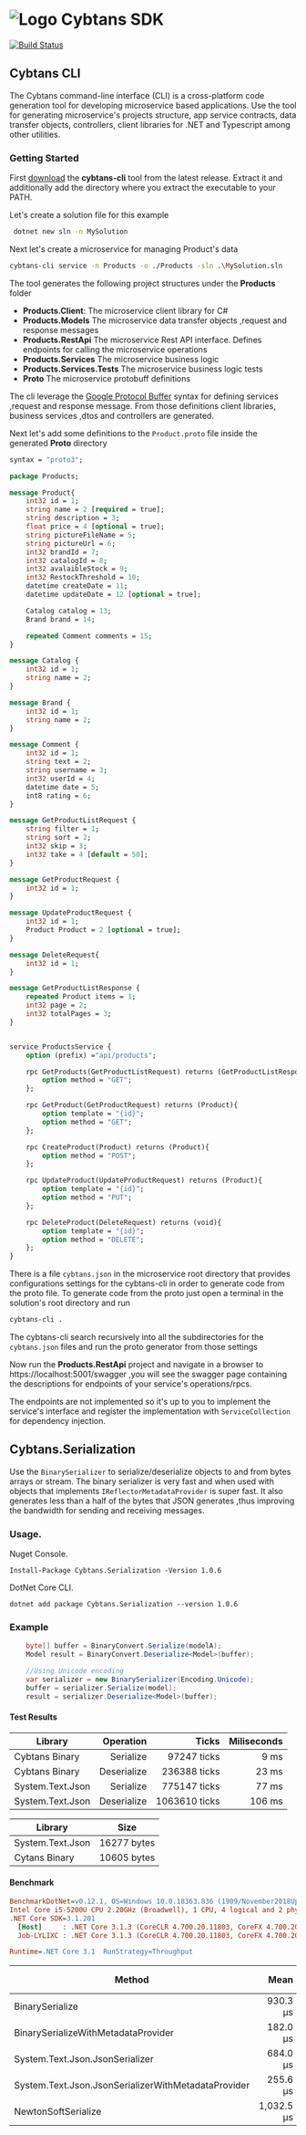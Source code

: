 # ![Logo](CybtansSDK/cybtan.png) Cybtans SDK
[![Build Status](https://dev.azure.com/cybtans/CybtansSDK/_apis/build/status/ansel86castro.cybtans-sdk?branchName=master)](https://dev.azure.com/cybtans/CybtansSDK/_build/latest?definitionId=1&branchName=master)

## Cybtans CLI
The Cybtans command-line interface (CLI) is a cross-platform code generation tool for developing microservice based applications. Use the tool for generating microservice's projects structure, app service contracts, data transfer objects, controllers, client libraries for .NET and Typescript among other utilities. 

### Getting Started

First [download](https://github.com/ansel86castro/cybtans-sdk/releases/download/v3.1.0/cybtans-cli_x64.zip) the **cybtans-cli** tool from the latest release. Extract it and additionally add the directory where you extract the executable to your PATH.

Let's create a solution file for this example
```bash
 dotnet new sln -n MySolution
```

Next let's create a microservice for managing Product's data
```bash
cybtans-cli service -n Products -o ./Products -sln .\MySolution.sln
``` 

The tool generates the following project structures under the **Products** folder
- **Products.Client**:
The microservice client library for C#
- **Products.Models**
The microservice data transfer objects ,request and response messages
- **Products.RestApi**
The microservice Rest API interface. Defines endpoints for calling the microservice operations
- **Products.Services**
The microservice business logic
- **Products.Services.Tests**
The microservice business logic tests
- **Proto**
The microservice protobuff definitions

The cli leverage the [Google Protocol Buffer](https://developers.google.com/protocol-buffers) syntax for defining services ,request and response message. From those definitions client libraries, business services ,dtos and controllers are generated. 

Next let's add some definitions to the `Product.proto` file inside the generated **Proto** directory

```proto
syntax = "proto3";

package Products;

message Product{
	int32 id = 1;
	string name = 2 [required = true];
	string description = 3;
	float price = 4 [optional = true];
	string pictureFileName = 5;
	string pictureUrl = 6;
	int32 brandId = 7;
	int32 catalogId = 8;
	int32 avalaibleStock = 9;
	int32 RestockThreshold = 10;
	datetime createDate = 11;
	datetime updateDate = 12 [optional = true];

	Catalog catalog = 13;
	Brand brand = 14;

	repeated Comment comments = 15;
}

message Catalog {
	int32 id = 1;
	string name = 2;
}

message Brand {
	int32 id = 1;
	string name = 2;
}

message Comment {
	int32 id = 1;
	string text = 2;
	string username = 3;
	int32 userId = 4;
	datetime date = 5;
	int8 rating = 6;
}

message GetProductListRequest {
	string filter = 1;
	string sort = 2;
	int32 skip = 3;
	int32 take = 4 [default = 50];
}

message GetProductRequest {
	int32 id = 1;
}

message UpdateProductRequest {
	int32 id = 1;
	Product Product = 2 [optional = true];
}

message DeleteRequest{
	int32 id = 1;
}

message GetProductListResponse {
	repeated Product items = 1;
	int32 page = 2;
	int32 totalPages = 3;
}


service ProductsService {
	option (prefix) ="api/products";

	rpc GetProducts(GetProductListRequest) returns (GetProductListResponse){		
		option method = "GET";
	};

	rpc GetProduct(GetProductRequest) returns (Product){	
		option template = "{id}"; 
		option method = "GET";
	};

	rpc CreateProduct(Product) returns (Product){			
		option method = "POST";
	};

	rpc UpdateProduct(UpdateProductRequest) returns (Product){			
		option template = "{id}"; 
		option method = "PUT";
	};

	rpc DeleteProduct(DeleteRequest) returns (void){		
		option template = "{id}"; 
		option method = "DELETE";
	};
}
```
There is a file `cybtans.json` in the microservice root directory that provides configurations settings for the cybtans-cli in order to generate code from the proto file. To generate code from the proto just open a terminal in the solution's root directory and run

```bash
cybtans-cli .
```
The cybtans-cli search recursively into all the subdirectories for the `cybtans.json` files and run the proto generator from those settings

Now run the **Products.RestApi** project and navigate in a browser to https://localhost:5001/swagger ,you will see the swagger page containing the descriptions for endpoints of your service's operations/rpcs.

The endpoints are not implemented so it's up to you to implement the service's interface and register the implementation with `ServiceCollection` for dependency injection.


## Cybtans.Serialization

Use the `BinarySerializer` to serialize/deserialize objects to and from bytes arrays or stream. The binary serializer is very fast and when used with objects that implements `IReflectorMetadataProvider` is super fast. It also generates less than a half of the bytes that JSON generates ,thus improving the bandwidth for sending and receiving messages.

### Usage. 
Nuget Console.  
``` 
Install-Package Cybtans.Serialization -Version 1.0.6
```

DotNet Core CLI.  
```
dotnet add package Cybtans.Serialization --version 1.0.6
```

### Example

```csharp
    byte[] buffer = BinaryConvert.Serialize(modelA);
    Model result = BinaryConvert.Deserialize<Model>(buffer);

    //Using Unicode encoding
    var serializer = new BinarySerializer(Encoding.Unicode);
    buffer = serializer.Serialize(model);
    result = serializer.Deserialize<Model>(buffer);
```

#### Test Results

| Library       | Operation | Ticks | Miliseconds|
|---------------|----------:|------:|-----------:|
|Cybtans Binary |Serialize  |97247 ticks| 9 ms   |
|Cybtans Binary |Deserialize| 236388 ticks| 23 ms|
|System.Text.Json |Serialize| 775147 ticks| 77 ms|
|System.Text.Json |Deserialize| 1063610 ticks| 106 ms|


|   Library      | Size      |
|----------------|-----------|
|System.Text.Json|16277 bytes |
|Cytans Binary|10605 bytes    |

#### Benchmark
``` ini
BenchmarkDotNet=v0.12.1, OS=Windows 10.0.18363.836 (1909/November2018Update/19H2)
Intel Core i5-5200U CPU 2.20GHz (Broadwell), 1 CPU, 4 logical and 2 physical cores
.NET Core SDK=3.1.201
  [Host]     : .NET Core 3.1.3 (CoreCLR 4.700.20.11803, CoreFX 4.700.20.12001), X64 RyuJIT
  Job-LYLIXC : .NET Core 3.1.3 (CoreCLR 4.700.20.11803, CoreFX 4.700.20.12001), X64 RyuJIT

Runtime=.NET Core 3.1  RunStrategy=Throughput  

```
|                              Method |       Mean |    Error |   StdDev |     Median |    Gen 0 | Gen 1 | Gen 2 | Allocated |
|------------------------------------ |-----------:|---------:|---------:|-----------:|---------:|------:|------:|----------:|
|                     BinarySerialize |   930.3 μs | 28.55 μs | 78.15 μs |   906.3 μs | 154.2969 |     - |     - |  238.3 KB |
| BinarySerializeWithMetadataProvider |   182.0 μs |  3.73 μs | 10.69 μs |   179.4 μs |  37.8418 |     - |     - |  58.13 KB |
|                       System.Text.Json.JsonSerializer |   684.0 μs | 13.42 μs | 37.84 μs |   678.8 μs |  45.8984 |     - |     - |     71 KB |
|   System.Text.Json.JsonSerializerWithMetadataProvider |   255.6 μs |  5.03 μs | 12.25 μs |   253.9 μs |  20.9961 |     - |     - |  32.62 KB |
|                 NewtonSoftSerialize | 1,032.5 μs | 23.35 μs | 68.49 μs | 1,025.0 μs | 115.2344 |     - |     - | 178.68 KB |






